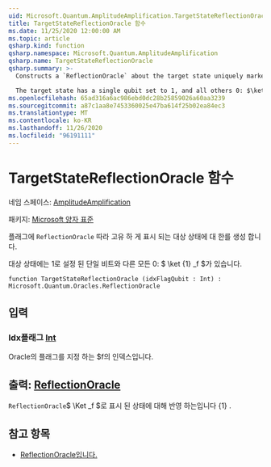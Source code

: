 ```yaml
---
uid: Microsoft.Quantum.AmplitudeAmplification.TargetStateReflectionOracle
title: TargetStateReflectionOracle 함수
ms.date: 11/25/2020 12:00:00 AM
ms.topic: article
qsharp.kind: function
qsharp.namespace: Microsoft.Quantum.AmplitudeAmplification
qsharp.name: TargetStateReflectionOracle
qsharp.summary: >-
  Constructs a `ReflectionOracle` about the target state uniquely marked by the flag qubit.

  The target state has a single qubit set to 1, and all others 0: $\ket{1}_f$.
ms.openlocfilehash: 65ad316a6ac986ebd0dc28b25859026a60aa3239
ms.sourcegitcommit: a87c1aa8e7453360025e47ba614f25b02ea84ec3
ms.translationtype: MT
ms.contentlocale: ko-KR
ms.lasthandoff: 11/26/2020
ms.locfileid: "96191111"
---
```

# <a name="targetstatereflectionoracle-function"></a>TargetStateReflectionOracle 함수

네임 스페이스: [AmplitudeAmplification](xref:Microsoft.Quantum.AmplitudeAmplification)

패키지: [Microsoft 양자 표준](https://nuget.org/packages/Microsoft.Quantum.Standard)


플래그에 `ReflectionOracle` 따라 고유 하 게 표시 되는 대상 상태에 대 한를 생성 합니다.

대상 상태에는 1로 설정 된 단일 비트와 다른 모든 0: $ \ket {1} _f $가 있습니다.

```qsharp
function TargetStateReflectionOracle (idxFlagQubit : Int) : Microsoft.Quantum.Oracles.ReflectionOracle
```


## <a name="input"></a>입력

### <a name="idxflagqubit--int"></a>Idx플래그 [Int](xref:microsoft.quantum.lang-ref.int)

Oracle의 플래그를 지정 하는 $f의 인덱스입니다.



## <a name="output--reflectionoracle"></a>출력: [ReflectionOracle](xref:Microsoft.Quantum.Oracles.ReflectionOracle)

`ReflectionOracle`$ \Ket _f $로 표시 된 상태에 대해 반영 하는입니다 {1} .

## <a name="see-also"></a>참고 항목

- [ReflectionOracle입니다.](xref:Microsoft.Quantum.Canon.ReflectionOracle)